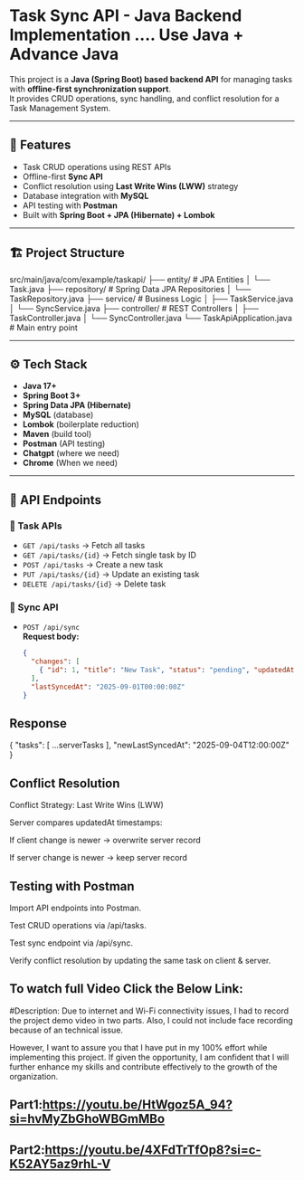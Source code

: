  # Task Sync API - Java Backend Implementation  .... Use Java  + Advance Java

This project is a **Java (Spring Boot) based backend API** for managing tasks with **offline-first synchronization support**.  
It provides CRUD operations, sync handling, and conflict resolution for a Task Management System.

---

## 🚀 Features
- Task CRUD operations using REST APIs
- Offline-first **Sync API**
- Conflict resolution using **Last Write Wins (LWW)** strategy
- Database integration with **MySQL**
- API testing with **Postman**
- Built with **Spring Boot + JPA (Hibernate) + Lombok**

---

## 🏗️ Project Structure

src/main/java/com/example/taskapi/
├── entity/ # JPA Entities
│ └── Task.java
├── repository/ # Spring Data JPA Repositories
│ └── TaskRepository.java
├── service/ # Business Logic
│ ├── TaskService.java
│ └── SyncService.java
├── controller/ # REST Controllers
│ ├── TaskController.java
│ └── SyncController.java
└── TaskApiApplication.java # Main entry point


---

## ⚙️ Tech Stack
- **Java 17+**
- **Spring Boot 3+**
- **Spring Data JPA (Hibernate)**
- **MySQL** (database)
- **Lombok** (boilerplate reduction)
- **Maven** (build tool)
- **Postman** (API testing)
- **Chatgpt** (where we need)
- **Chrome** (When we need)

---

## 🔑 API Endpoints

### 📌 Task APIs
- `GET /api/tasks` → Fetch all tasks
- `GET /api/tasks/{id}` → Fetch single task by ID
- `POST /api/tasks` → Create a new task
- `PUT /api/tasks/{id}` → Update an existing task
- `DELETE /api/tasks/{id}` → Delete task

### 🔄 Sync API
- `POST /api/sync`  
  **Request body:**
  ```json
  {
    "changes": [
      { "id": 1, "title": "New Task", "status": "pending", "updatedAt": "2025-09-04T10:00:00Z" }
    ],
    "lastSyncedAt": "2025-09-01T00:00:00Z"
  }
## Response 
{
  "tasks": [ ...serverTasks ],
  "newLastSyncedAt": "2025-09-04T12:00:00Z"
}
## Conflict Resolution

Conflict Strategy: Last Write Wins (LWW)

Server compares updatedAt timestamps:

If client change is newer → overwrite server record

If server change is newer → keep server record

## Testing with Postman

Import API endpoints into Postman.

Test CRUD operations via /api/tasks.

Test sync endpoint via /api/sync.

Verify conflict resolution by updating the same task on client & server.



## To watch full Video Click the Below Link:

#Description: Due to internet and Wi-Fi connectivity issues, I had to record the project demo video in two parts.
Also, I could not include face recording because of an technical issue.

However, I want to assure you that I have put in my 100% effort while implementing this project.
If given the opportunity, I am confident that I will further enhance my skills and contribute effectively to the growth of the organization.

## Part1:https://youtu.be/HtWgoz5A_94?si=hvMyZbGhoWBGmMBo
## Part2:https://youtu.be/4XFdTrTfOp8?si=c-K52AY5az9rhL-V

